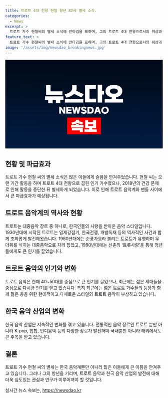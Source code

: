 ```yaml
---
title: 트로트 4대 천왕 현철 향년 82세 별세 소식.
categories:
  - News
excerpt: >
  트로트 가수 현철씨의 별세 소식에 안타김을 표하며, 그의 트로트 4대 천왕으로서의 위상과 최근 활동 중단 이유에 대한 이야기를 다루고 있습니다. 현철씨는 2018년부터 건강 이상으로 활동을 중단하였으며, 최근의 트로트 열풍에서는 임영웅씨가 선발을 이끌고 있는 상황을 비교하며, 시대의 변화를 느끼게 합니다.
feature_text: >
  트로트 가수 현철씨의 별세 소식에 안타김을 표하며, 그의 트로트 4대 천왕으로서의 위상과 최근 활동 중단 이유에 대한 이야기를 다루고 있습니다. 현철씨는 2018년부터 건강 이상으로 활동을 중단하였으며, 최근의 트로트 열풍에서는 임영웅씨가 선발을 이끌고 있는 상황을 비교하며, 시대의 변화를 느끼게 합니다.
image: '/assets/img/newsdao_breakingnews.jpg'
---
```


<p><img src="/assets/img/newsdao_breakingnews.jpg" alt="implanttips 속보" /></p>

<h2 data-ke-size="size26">현황 및 파급효과</h2>

<p data-ke-size="size16">트로트 가수 현철 씨의 별세 소식은 많은 이들에게 슬픔을 안겨주었습니다. 현철 씨는 오랜 기간 활동을 하며 트로트 4대 천왕으로 꼽힌 인기 가수였으나, 2018년의 건강 문제로 인해 활동을 중단한 뒤 별세하게 되었습니다. 이로 인해 트로트 음악계와 팬들 사이에서 큰 파급효과가 예상됩니다. </p>

<h2 data-ke-size="size26">트로트 음악계의 역사와 현황</h2>

<p data-ke-size="size16">트로트는 대중음악 장르 중 하나로, 한국인들의 사랑을 받아온 음악 스타일입니다. 1930년대에 시작된 트로트는 일제강점기, 한국전쟁, 개발독재 등의 역사적인 사건과 함께 조화롭게 발전해왔습니다. 1960년대에는 순풍가요라 불리는 트로트가 유행하며 무더위를 식히는 대중음악으로 자리 잡았고, 1990년대에는 신촌의 ‘트롯사랑’을 통해 청년들에게도 큰 인기를 끌었습니다.</p>

<h2 data-ke-size="size26">트로트 음악의 인기와 변화</h2>

<p data-ke-size="size16">트로트 음악은 한때 40~50대를 중심으로 큰 인기를 끌었으나, 최근에는 젊은 세대들을 중심으로 다시금 인기를 얻고 있습니다. 특히 최근에는 젊은 트로트 가수들의 등장과 함께 젊은 층을 위한 현대적이고 다채로운 스타일의 트로트 음악이 부상하고 있습니다.</p>

<h2 data-ke-size="size26">한국 음악 산업의 변화</h2>

<p data-ke-size="size16">한국 음악 산업은 지속적인 변화를 겪고 있습니다. 전통적인 음악 장르인 트로트 뿐만 아니라 K-pop, 힙합, 인디음악 등의 다양한 장르가 발전하며 국내뿐만 아니라 해외에서도 큰 주목을 받고 있습니다.</p>

<h2 data-ke-size="size26">결론</h2>

<p data-ke-size="size16">트로트 가수 현철 씨의 별세는 한국 음악계뿐만 아니라 많은 이들에게 큰 아픔을 안겨주고 있습니다. 그러나 그의 향년을 기리며, 트로트 음악과 한국 음악 산업의 발전에 대해 더욱 심도있는 관심과 연구가 이루어져야 할 것입니다. </p>
실시간 뉴스 속보는, <a href="https://newsdao.kr" rel="dofollow">https://newsdao.kr</a>


